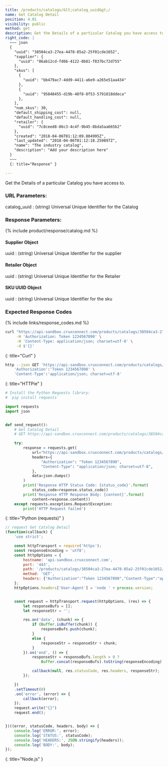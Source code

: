 ```yaml
---
title: /products/catalogs/&lt;catalog_uuid&gt;/
name: Get Catalog Detail
position: 4.01
visibility: public
method: get
description: Get the Details of a particular Catalog you have access to
right_code: |
  ~~~ json
  {
    "uuid": "38504ca3-27ea-4478-85a2-25f01cde1652",
    "supplier": {
      "uuid": "86ab12cd-fd66-4122-8b81-f837bc72d755"
    },
    "skus": [
      {
        "uuid": "bb479ac7-4dd9-4411-a6e9-a265e51aa434"
      },
      {
        "uuid": "95848455-d19b-48f8-8f53-5791818ddeca"
      },
    ],
    "num_skus": 30,
    "default_shipping_cost": null,
    "default_handling_cost": null,
    "retailer": {
      "uuid": "7c8ceed8-86c3-4c4f-9b45-8bda5aa665b2"
    },
    "created": "2018-04-06T01:12:09.804995Z",
    "last_updated": "2018-04-06T01:12:18.259897Z",
    "name": "The industry catalog",
    "description": "Add your description here"
  }
  ~~~
  {: title="Response" }

---
```

Get the Details of a particular Catalog you have access to.

### URL Parameters:

catalog_uuid
: (string) Universal Unique Identifier for the Catalog

### Response Parameters:

{% include product/response/catalog.md %}

#### Supplier Object

uuid
: (string) Universal Unique Identifier for the supplier

#### Retailer Object

uuid
: (string) Universal Unique Identifier for the Retailer

#### SKU UUID Object

uuid
: (string) Universal Unique Identifier for the sku

### Expected Response Codes

{% include links/response_codes.md %}


~~~ bash
curl "https://api-sandbox.cruxconnect.com/products/catalogs/38504ca3-27ea-4478-85a2-25f01cde1652/" \
     -H 'Authorization: Token 1234567890' \
     -H 'Content-Type: application/json; charset=utf-8' \
     -d $'{}'

~~~
{: title="Curl" }

~~~ bash
http --json GET 'https://api-sandbox.cruxconnect.com/products/catalogs/38504ca3-27ea-4478-85a2-25f01cde1652/' \
    'Authorization':'Token 1234567890' \
    'Content-Type':'application/json; charset=utf-8'


~~~
{: title="HTTPie" }

~~~ python
# Install the Python Requests library:
# `pip install requests`

import requests
import json


def send_request():
    # Get Catalog Detail
    # GET https://api-sandbox.cruxconnect.com/products/catalogs/38504ca3-27ea-4478-85a2-25f01cde1652/

    try:
        response = requests.get(
            url="https://api-sandbox.cruxconnect.com/products/catalogs/38504ca3-27ea-4478-85a2-25f01cde1652/",
            headers={
                "Authorization": "Token 1234567890",
                "Content-Type": "application/json; charset=utf-8",
            },
            data=json.dumps()
        )
        print('Response HTTP Status Code: {status_code}'.format(
            status_code=response.status_code))
        print('Response HTTP Response Body: {content}'.format(
            content=response.content))
    except requests.exceptions.RequestException:
        print('HTTP Request failed')

~~~
{: title="Python (requests)" }

~~~ javascript
// request Get Catalog Detail
(function(callback) {
    'use strict';

    const httpTransport = require('https');
    const responseEncoding = 'utf8';
    const httpOptions = {
        hostname: 'api-sandbox.cruxconnect.com',
        port: '443',
        path: '/products/catalogs/38504ca3-27ea-4478-85a2-25f01cde1652/',
        method: 'GET',
        headers: {"Authorization":"Token 1234567890","Content-Type":"application/json; charset=utf-8"}
    };
    httpOptions.headers['User-Agent'] = 'node ' + process.version;


    const request = httpTransport.request(httpOptions, (res) => {
        let responseBufs = [];
        let responseStr = '';

        res.on('data', (chunk) => {
            if (Buffer.isBuffer(chunk)) {
                responseBufs.push(chunk);
            }
            else {
                responseStr = responseStr + chunk;
            }
        }).on('end', () => {
            responseStr = responseBufs.length > 0 ?
                Buffer.concat(responseBufs).toString(responseEncoding) : responseStr;

            callback(null, res.statusCode, res.headers, responseStr);
        });

    })
    .setTimeout(0)
    .on('error', (error) => {
        callback(error);
    });
    request.write("{}")
    request.end();


})((error, statusCode, headers, body) => {
    console.log('ERROR:', error);
    console.log('STATUS:', statusCode);
    console.log('HEADERS:', JSON.stringify(headers));
    console.log('BODY:', body);
});

~~~
{: title="Node.js" }

